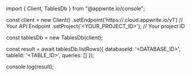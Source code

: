 import { Client, TablesDb } from "@appwrite.io/console";

const client = new Client()
    .setEndpoint('https://<REGION>.cloud.appwrite.io/v1') // Your API Endpoint
    .setProject('<YOUR_PROJECT_ID>'); // Your project ID

const tablesDb = new TablesDb(client);

const result = await tablesDb.listRows({
    databaseId: '<DATABASE_ID>',
    tableId: '<TABLE_ID>',
    queries: []
});

console.log(result);
